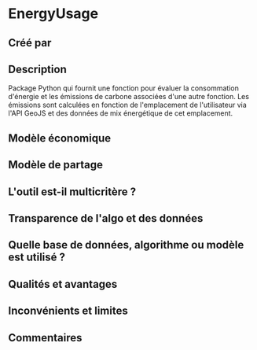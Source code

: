 # EnergyUsage

## Créé par



## Description

Package Python qui fournit une fonction pour évaluer la consommation d'énergie et les émissions de carbone associées d'une autre fonction.
Les émissions sont calculées en fonction de l'emplacement de l'utilisateur via l'API GeoJS et des données de mix énergétique de cet emplacement.

## Modèle économique



## Modèle de partage



## L'outil est-il multicritère ?



## Transparence de l'algo et des données



## Quelle base de données, algorithme ou modèle est utilisé ?



## Qualités et avantages



## Inconvénients et limites



## Commentaires



